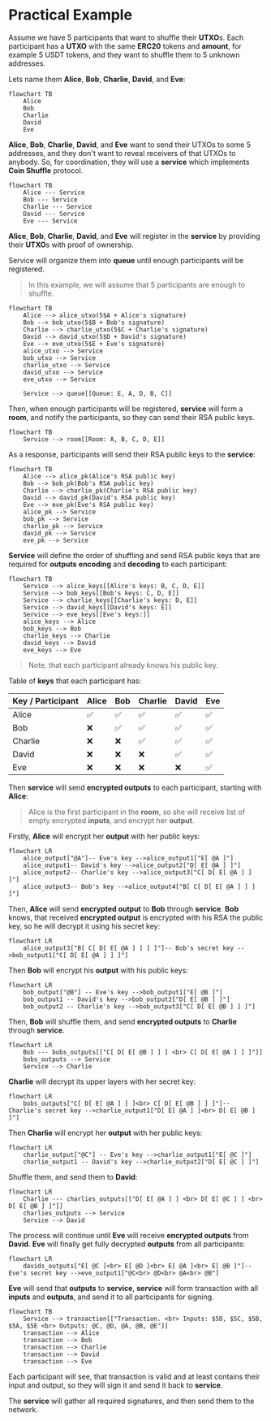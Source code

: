 # Practical Example

Assume we have 5 participants that want to shuffle their **UTXO**s. Each
participant has a **UTXO** with the same **ERC20** tokens and **amount**, for
example 5 USDT tokens, and they want to shuffle them to 5 unknown addresses.

Lets name them **Alice**, **Bob**, **Charlie**, **David**, and **Eve**:

```mermaid
flowchart TB
    Alice
    Bob
    Charlie
    David
    Eve
```

**Alice**, **Bob**, **Charlie**, **David**, and **Eve** want to send their
UTXOs to some 5 addresses, and they don't want to reveal receivers of that UTXOs
to anybody. So, for coordination, they will use a **service** which implements
**Coin Shuffle** protocol.

```mermaid
flowchart TB
    Alice --- Service
    Bob --- Service
    Charlie --- Service
    David --- Service
    Eve --- Service
```

**Alice**, **Bob**, **Charlie**, **David**, and **Eve** will register in the
**service** by providing their **UTXO**s with proof of ownership.

Service will organize them into **queue** until enough participants will be
registered.

> In this example, we will assume that 5 participants are enough to shuffle.
```mermaid
flowchart TB
    Alice --> alice_utxo(5$A + Alice's signature)
    Bob --> bob_utxo(5$B + Bob's signature)
    Charlie --> charlie_utxo(5$C + Charlie's signature)
    David --> david_utxo(5$D + David's signature)
    Eve --> eve_utxo(5$E + Eve's signature)
    alice_utxo --> Service
    bob_utxo --> Service
    charlie_utxo --> Service
    david_utxo --> Service
    eve_utxo --> Service
    
    Service --> queue[[Queue: E, A, D, B, C]]
```

Then, when enough participants will be registered, **service** will form a **room**,
and notify the participants, so they can send their RSA public keys.

```mermaid
flowchart TB
    Service --> room[[Room: A, B, C, D, E]]
```

As a response, participants will send their RSA public keys to the **service**:

```mermaid
flowchart TB
    Alice --> alice_pk(Alice's RSA public key)
    Bob --> bob_pk(Bob's RSA public key)
    Charlie --> charlie_pk(Charlie's RSA public key)
    David --> david_pk(David's RSA public key)
    Eve --> eve_pk(Eve's RSA public key)
    alice_pk --> Service
    bob_pk --> Service
    charlie_pk --> Service
    david_pk --> Service
    eve_pk --> Service
```

**Service** will define the order of shuffling and send RSA public keys that are
required for **outputs** **encoding** and **decoding** to each participant:

```mermaid
flowchart TB
    Service --> alice_keys[[Alice's keys: B, C, D, E]]
    Service --> bob_keys[[Bob's keys: C, D, E]]
    Service --> charlie_keys[[Charlie's keys: D, E]]
    Service --> david_keys[[David's keys: E]]
    Service --> eve_keys[[Eve's keys:]]
    alice_keys --> Alice
    bob_keys --> Bob
    charlie_keys --> Charlie
    david_keys --> David
    eve_keys --> Eve
```

> Note, that each participant already knows his public key.

Table of **keys** that each participant has:

| Key / Participant | Alice | Bob | Charlie | David | Eve |
|-------------------|-------|-----|---------|-------|-----|
| Alice             | ✅    | ✅  | ✅      | ✅    | ✅  |
| Bob               | ❌    | ✅  | ✅      | ✅    | ✅  |
| Charlie           | ❌    | ❌  | ✅      | ✅    | ✅  |
| David             | ❌    | ❌  | ❌      | ✅    | ✅  |
| Eve               | ❌    | ❌  | ❌      | ❌    | ✅  |

Then **service** will send **encrypted outputs** to each participant, starting
with **Alice**:

> Alice is the first participant in the **room**, so she will receive list of
> empty encrypted **inputs**, and  encrypt her **output**.

Firstly, **Alice** will encrypt her **output** with her public keys:

```mermaid
flowchart LR
    alice_output["@A"]-- Eve's key -->alice_output1["E[ @A ]"]
    alice_output1-- David's key -->alice_output2["D[ E[ @A ] ]"]
    alice_output2-- Charlie's key -->alice_output3["C[ D[ E[ @A ] ] ]"]
    alice_output3-- Bob's key -->alice_output4["B[ C[ D[ E[ @A ] ] ] ]"]
```

Then, **Alice** will send **encrypted output** to **Bob** through **service**.
**Bob** knows, that received **encrypted output** is encrypted with his RSA
the public key, so he will decrypt it using his secret key:


```mermaid
flowchart LR
    alice_output3["B[ C[ D[ E[ @A ] ] ] ]"]-- Bob's secret key -->bob_output1["C[ D[ E[ @A ] ] ]"]
```

Then **Bob** will encrypt his **output** with his public keys:

```mermaid
flowchart LR
    bob_output["@B"] -- Eve's key -->bob_output1["E[ @B ]"]
    bob_output1 -- David's key -->bob_output2["D[ E[ @B ] ]"]
    bob_output2 -- Charlie's key -->bob_output3["C[ D[ E[ @B ] ] ]"]
```

Then, **Bob** will shuffle them, and send **encrypted outputs** to **Charlie** through **service**.

```mermaid
flowchart LR
    Bob --- bobs_outputs[["C[ D[ E[ @B ] ] ] <br> C[ D[ E[ @A ] ] ]"]]
    bobs_outputs --> Service
    Service --> Charlie
```

**Charlie** will decrypt its upper layers with her secret key:

```mermaid
flowchart LR
    bobs_outputs["C[ D[ E[ @A ] ] ]<br> C[ D[ E[ @B ] ] ]"]-- Charlie's secret key -->charlie_output1["D[ E[ @A ] ]<br> D[ E[ @B ] ]"]
```

Then **Charlie** will encrypt her **output** with her public keys:

```mermaid
flowchart LR
    charlie_output["@C"] -- Eve's key -->charlie_output1["E[ @C ]"]
    charlie_output1 -- David's key -->charlie_output2["D[ E[ @C ] ]"]
```

Shuffle them, and send them to **David**:

```mermaid
flowchart LR
    Charlie --- charlies_outputs[["D[ E[ @A ] ] <br> D[ E[ @C ] ] <br> D[ E[ @B ] ]"]]
    charlies_outputs --> Service
    Service --> David
```

The process will continue until **Eve** will receive **encrypted outputs** from
**David**. **Eve** will finally get fully decrypted **outputs** from all
participants:

```mermaid
flowchart LR
    davids_outputs["E[ @C ]<br> E[ @D ]<br> E[ @A ]<br> E[ @B ]"]-- Eve's secret key -->eve_output1["@C<br> @D<br> @A<br> @B"]
```

**Eve** will send that **outputs** to **service**, **service** will
form transaction with all **inputs** and **outputs**, and send it to
all participants for signing.

```mermaid
flowchart TB
    Service --> transaction[["Transaction. <br> Inputs: $5D, $5C, $5B, $5A, $5E <br> Outputs: @C, @D, @A, @B, @E"]]
    transaction --> Alice
    transaction --> Bob
    transaction --> Charlie
    transaction --> David
    transaction --> Eve
```

Each participant will see, that transaction is valid and at least contains
their input and output, so they will sign it and send it back to **service**.

The **service** will gather all required signatures, and then send them to the network.

